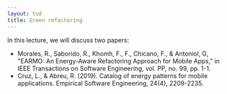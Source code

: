 ```yaml
---
layout: tud
title: Green refactoring
---
```


In this lecture, we will discuss two papers:

* Morales, R., Saborido, R., Khomh, F., F., Chicano, F., & Antoniol, G, "EARMO: An Energy-Aware Refactoring Approach for Mobile Apps," in IEEE Transactions on Software Engineering, vol. PP, no. 99, pp. 1-1.
* Cruz, L., & Abreu, R. (2019). Catalog of energy patterns for mobile applications. Empirical Software Engineering, 24(4), 2209-2235.